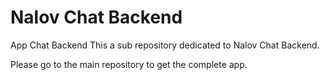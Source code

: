# Nalov Chat Backend

App Chat Backend
This a sub repository dedicated to Nalov Chat Backend.

Please go to the main repository to get the complete app.
